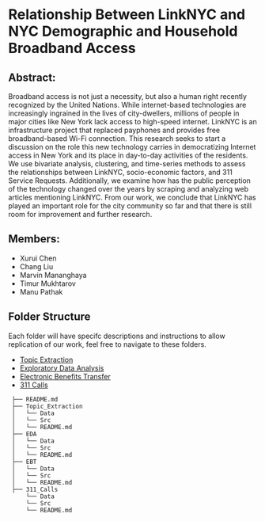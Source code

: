 # Relationship Between LinkNYC and NYC Demographic and Household Broadband Access
## Abstract:
Broadband access is not just a necessity, but also a human right recently recognized by the United Nations. While internet-based technologies are increasingly ingrained in the lives of city-dwellers, millions of people in major cities like New York lack access to high-speed internet. LinkNYC is an infrastructure project that replaced payphones and provides free  broadband-based Wi-Fi connection. This research seeks to start a discussion on the role this new technology carries in democratizing Internet access in New York and its place in day-to-day activities of the residents. We use bivariate analysis, clustering, and time-series methods to assess the relationships between LinkNYC, socio-economic factors, and 311 Service Requests. Additionally, we examine how has the public perception of the technology changed over the years by scraping and analyzing web articles mentioning LinkNYC. From our work, we conclude that LinkNYC has played an important role for the city community so far and that there is still room for improvement and further research.  

## Members:
* Xurui Chen
* Chang Liu
* Marvin Mananghaya
* Timur Mukhtarov
* Manu Pathak


## Folder Structure
Each folder will have specifc descriptions and instructions to allow replication of our work, feel free to navigate to these folders.
* [Topic Extraction](./Topic_Extraction)
* [Exploratory Data Analysis](./EDA)
* [Electronic Benefits Transfer](./EBT)
* [311 Calls](./311_Calls)

```
 ├── README.md
 ├── Topic_Extraction
 │   └── Data
 │   └── Src
 │   └── README.md
 ├── EDA
 │   └── Data
 │   └── Src
 │   └── README.md
 ├── EBT
 │   └── Data
 │   └── Src
 │   └── README.md
 ├── 311_Calls
     └── Data
     └── Src
     └── README.md

```
